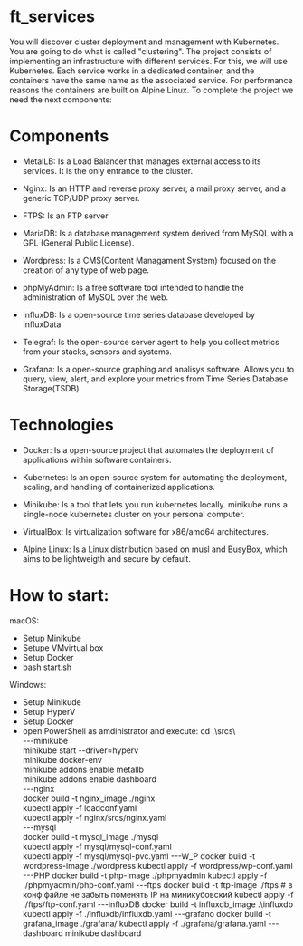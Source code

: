 # ft_services
You will discover cluster deployment and management with Kubernetes. You are going to do what is called "clustering". The project consists of implementing an infrastructure with different services. For this, we will use Kubernetes. Each service works in a dedicated container, and the containers have the same name as the associated service. For performance reasons the containers are built on Alpine Linux. To complete the project we need the next components:

# Components
 * MetalLB: Is a Load Balancer that manages external access to its services. It is the only entrance to the cluster.

* Nginx: Is an HTTP and reverse proxy server, a mail proxy server, and a generic TCP/UDP proxy server.

* FTPS: Is an FTP server

* MariaDB: Is a database management system derived from MySQL with a GPL (General Public License).

* Wordpress: Is a CMS(Content Managament System) focused on the creation of any type of web page.

* phpMyAdmin: Is a free software tool intended to handle the administration of MySQL over the web.

* InfluxDB: Is a open-source time series database developed by InfluxData

* Telegraf: Is the open-source server agent to help you collect metrics from your stacks, sensors and systems.

* Grafana: Is a open-source graphing and analisys software. Allows you to query, view, alert, and explore your metrics from Time Series Database Storage(TSDB)

# Technologies
* Docker: Is a open-source project that automates the deployment of applications within software containers.

* Kubernetes: Is an open-source system for automating the deployment, scaling, and handling of containerized applications.

* Minikube: Is a tool that lets you run kubernetes locally. minikube runs a single-node kubernetes cluster on your personal computer.

* VirtualBox: Is virtualization software for x86/amd64 architectures.

* Alpine Linux: Is a Linux distribution based on musl and BusyBox, which aims to be lightweigth and secure by default.

# How to start:

macOS:
* Setup Minikube
* Setupe VMvirtual box
* Setup Docker
* bash start.sh

Windows:
* Setup Minikude
* Setup HyperV
* Setup Docker
* open PowerShell as amdinistrator and execute:
cd .\srcs\  
---minikube  
minikube start --driver=hyperv  
minikube docker-env  
minikube addons enable metallb  
minikube addons enable dashboard  
---nginx  
docker build -t nginx_image ./nginx  
kubectl apply -f loadconf.yaml  
kubectl apply -f nginx/srcs/nginx.yaml  
---mysql  
docker build -t mysql_image ./mysql  
kubectl apply -f mysql/mysql-conf.yaml  
kubectl apply -f mysql/mysql-pvc.yaml
---W_P
docker build -t wordpress-image ./wordpress
kubectl apply -f wordpress/wp-conf.yaml
---PHP
docker build -t php-image ./phpmyadmin
kubectl apply -f ./phpmyadmin/php-conf.yaml
---ftps
docker build -t ftp-image ./ftps # в конф файле не забыть поменять IP на миникубовский
kubectl apply -f ./ftps/ftp-conf.yaml 
---influxDB
docker build -t influxdb_image .\influxdb\
kubectl apply -f ./influxdb/influxdb.yaml
---grafano
docker build -t grafana_image ./grafana/ 
kubectl apply -f ./grafana/grafana.yaml
---dashboard
minikube dashboard

